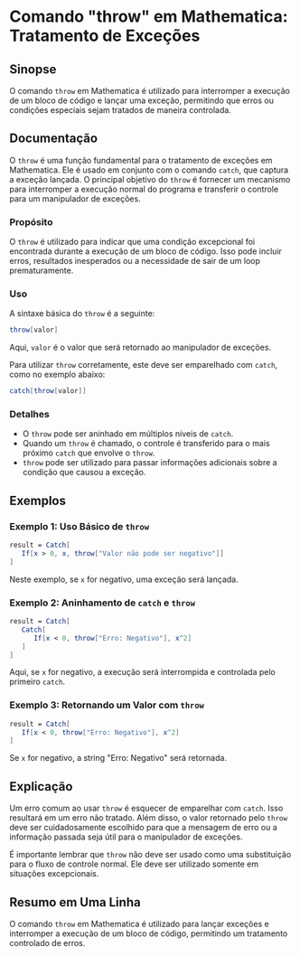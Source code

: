 <!--
Meta Description: # Comando "throw" em Mathematica: Tratamento de Exceções ## Sinopse O comando `throw` em Mathematica é utilizado para interromper a execução de um blo...
Meta Keywords: throw, para, catch, mathematica, que
-->

# Comando "throw" em Mathematica: Tratamento de Exceções

## Sinopse
O comando `throw` em Mathematica é utilizado para interromper a execução de um bloco de código e lançar uma exceção, permitindo que erros ou condições especiais sejam tratados de maneira controlada.

## Documentação
O `throw` é uma função fundamental para o tratamento de exceções em Mathematica. Ele é usado em conjunto com o comando `catch`, que captura a exceção lançada. O principal objetivo do `throw` é fornecer um mecanismo para interromper a execução normal do programa e transferir o controle para um manipulador de exceções.

### Propósito
O `throw` é utilizado para indicar que uma condição excepcional foi encontrada durante a execução de um bloco de código. Isso pode incluir erros, resultados inesperados ou a necessidade de sair de um loop prematuramente.

### Uso
A sintaxe básica do `throw` é a seguinte:

```mathematica
throw[valor]
```

Aqui, `valor` é o valor que será retornado ao manipulador de exceções.

Para utilizar `throw` corretamente, este deve ser emparelhado com `catch`, como no exemplo abaixo:

```mathematica
catch[throw[valor]]
```

### Detalhes
- O `throw` pode ser aninhado em múltiplos níveis de `catch`.
- Quando um `throw` é chamado, o controle é transferido para o mais próximo `catch` que envolve o `throw`.
- `throw` pode ser utilizado para passar informações adicionais sobre a condição que causou a exceção.

## Exemplos

### Exemplo 1: Uso Básico de `throw`
```mathematica
result = Catch[
   If[x > 0, x, throw["Valor não pode ser negativo"]]
]
```
Neste exemplo, se `x` for negativo, uma exceção será lançada.

### Exemplo 2: Aninhamento de `catch` e `throw`
```mathematica
result = Catch[
   Catch[
      If[x < 0, throw["Erro: Negativo"], x^2]
   ]
]
```
Aqui, se `x` for negativo, a execução será interrompida e controlada pelo primeiro `catch`.

### Exemplo 3: Retornando um Valor com `throw`
```mathematica
result = Catch[
   If[x < 0, throw["Erro: Negativo"], x^2]
]
```
Se `x` for negativo, a string "Erro: Negativo" será retornada.

## Explicação
Um erro comum ao usar `throw` é esquecer de emparelhar com `catch`. Isso resultará em um erro não tratado. Além disso, o valor retornado pelo `throw` deve ser cuidadosamente escolhido para que a mensagem de erro ou a informação passada seja útil para o manipulador de exceções.

É importante lembrar que `throw` não deve ser usado como uma substituição para o fluxo de controle normal. Ele deve ser utilizado somente em situações excepcionais.

## Resumo em Uma Linha
O comando `throw` em Mathematica é utilizado para lançar exceções e interromper a execução de um bloco de código, permitindo um tratamento controlado de erros.